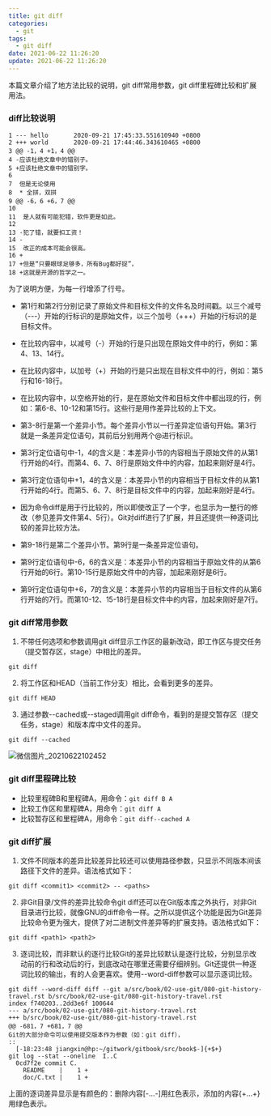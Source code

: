 ```yaml
---
title: git diff
categories:
  - git
tags:
  - git diff 
date: 2021-06-22 11:26:20
update: 2021-06-22 11:26:20
---
```




本篇文章介绍了地方法比较的说明，git diff常用参数，git diff里程碑比较和扩展用法。

<!-- more -->

### diff比较说明

~~~
1 --- hello       2020-09-21 17:45:33.551610940 +0800  
2 +++ world       2020-09-21 17:44:46.343610465 +0800  
3 @@ -1，4 +1，4 @@  
4 -应该杜绝文章中的错别子。  
5 +应该杜绝文章中的错别字。  
6    
7  但是无论使用
8  * 全拼，双拼  
9 @@ -6，6 +6，7 @@ 
10   
11  是人就有可能犯错，软件更是如此。 
12   
13 -犯了错，就要扣工资！ 
14 - 
15  改正的成本可能会很高。 
16 + 
17 +但是“只要眼球足够多，所有Bug都好捉”， 
18 +这就是开源的哲学之一。
~~~
为了说明方便，为每一行增添了行号。

- 第1行和第2行分别记录了原始文件和目标文件的文件名及时间戳。以三个减号（---）开始的行标识的是原始文件，以三个加号（+++）开始的行标识的是目标文件。

- 在比较内容中，以减号（-）开始的行是只出现在原始文件中的行，例如：第4、13、14行。

- 在比较内容中，以加号（+）开始的行是只出现在目标文件中的行，例如：第5行和16-18行。

- 在比较内容中，以空格开始的行，是在原始文件和目标文件中都出现的行，例如：第6-8、10-12和第15行。这些行是用作差异比较的上下文。

- 第3-8行是第一个差异小节。每个差异小节以一行差异定位语句开始。第3行就是一条差异定位语句，其前后分别用两个@进行标识。

- 第3行定位语句中-1，4的含义是：本差异小节的内容相当于原始文件的从第1行开始的4行。而第4、6、7、8行是原始文件中的内容，加起来刚好是4行。

- 第3行定位语句中+1，4的含义是：本差异小节的内容相当于目标文件的从第1行开始的4行。而第5、6、7、8行是目标文件中的内容，加起来刚好是4行。

- 因为命令diff是用于行比较的，所以即使改正了一个字，也显示为一整行的修改（参见差异文件第4、5行）。Git对diff进行了扩展，并且还提供一种逐词比较的差异比较方法。

- 第9-18行是第二个差异小节。第9行是一条差异定位语句。

- 第9行定位语句中-6，6的含义是：本差异小节的内容相当于原始文件的从第6行开始的6行。第10-15行是原始文件中的内容，加起来刚好是6行。

- 第9行定位语句中+6，7的含义是：本差异小节的内容相当于目标文件的从第6行开始的7行。而第10-12、15-18行是目标文件中的内容，加起来刚好是7行。



### git diff常用参数

1. 不带任何选项和参数调用git diff显示工作区的最新改动，即工作区与提交任务（提交暂存区，stage）中相比的差异。

~~~
git diff
~~~

2. 将工作区和HEAD（当前工作分支）相比，会看到更多的差异。
~~~
git diff HEAD
~~~

3. 通过参数--cached或--staged调用git diff命令，看到的是提交暂存区（提交任务，stage）和版本库中文件的差异。 

~~~
git diff --cached
~~~



![微信图片_20210622102452](https://gitee.com/nsaction/blog_pic/raw/master/20210622112954.jpeg)

### git diff里程碑比较

- 比较里程碑B和里程碑A，用命令：`git diff B A`
- 比较工作区和里程碑A，用命令：`git diff A`
- 比较暂存区和里程碑A，用命令：`git diff--cached A`

### git diff扩展

1. 文件不同版本的差异比较差异比较还可以使用路径参数，只显示不同版本间该路径下文件的差异。语法格式如下： 
~~~
git diff <commit1> <commit2> -- <paths>  
~~~

2. 非Git目录/文件的差异比较命令git diff还可以在Git版本库之外执行，对非Git目录进行比较，就像GNU的diff命令一样。之所以提供这个功能是因为Git差异比较命令更为强大，提供了对二进制文件差异等的扩展支持。语法格式如下：
~~~
git diff <path1> <path2> 
~~~
3. 逐词比较，而非默认的逐行比较Git的差异比较默认是逐行比较，分别显示改动前的行和改动后的行，到底改动在哪里还需要仔细辨别。Git还提供一种逐词比较的输出，有的人会更喜欢。使用--word-diff参数可以显示逐词比较。 
~~~
git diff --word-diff diff --git a/src/book/02-use-git/080-git-history-travel.rst b/src/book/02-use-git/080-git-history-travel.rst 
index f740203..2dd3e6f 100644 
--- a/src/book/02-use-git/080-git-history-travel.rst 
+++ b/src/book/02-use-git/080-git-history-travel.rst 
@@ -681，7 +681，7 @@
Git的大部分命令可以使用提交版本作为参数（如：git diff），
::
  [-18:23:48 jiangxin@hp:~/gitwork/gitbook/src/book$-]{+$+} 
git log --stat --oneline  I..C
  0cd7f2e commit C.    
    README    |    1 +
    doc/C.txt |    1 +
~~~
上面的逐词差异显示是有颜色的：删除内容[-...-]用红色表示，添加的内容{+...+}用绿色表示。